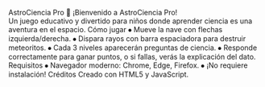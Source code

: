 AstroCiencia Pro 🚀
¡Bienvenido a AstroCiencia Pro!  
Un juego educativo y divertido para niños donde aprender ciencia es una aventura en el espacio.
Cómo jugar
⦁	Mueve la nave con flechas izquierda/derecha.
⦁	Dispara rayos con barra espaciadora para destruir meteoritos.
⦁	Cada 3 niveles aparecerán preguntas de ciencia.
⦁	Responde correctamente para ganar puntos, o si fallas, verás la explicación del dato.
Requisitos
⦁	Navegador moderno: Chrome, Edge, Firefox.
⦁	¡No requiere instalación!
Créditos
Creado con HTML5 y JavaScript.
